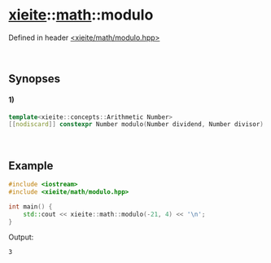 # [xieite](../../xieite.md)\:\:[math](../../math.md)\:\:modulo
Defined in header [<xieite/math/modulo.hpp>](../../../include/xieite/math/modulo.hpp)

&nbsp;

## Synopses
#### 1)
```cpp
template<xieite::concepts::Arithmetic Number>
[[nodiscard]] constexpr Number modulo(Number dividend, Number divisor) noexcept;
```

&nbsp;

## Example
```cpp
#include <iostream>
#include <xieite/math/modulo.hpp>

int main() {
    std::cout << xieite::math::modulo(-21, 4) << '\n';
}
```
Output:
```
3
```
